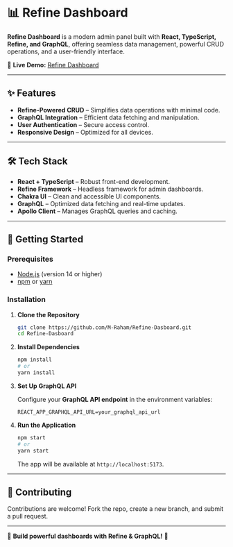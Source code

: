 # 📊 Refine Dashboard  

**Refine Dashboard** is a modern admin panel built with **React, TypeScript, Refine, and GraphQL**, offering seamless data management, powerful CRUD operations, and a user-friendly interface.  

🔗 **Live Demo:** [Refine Dashboard](https://m-raham.github.io/Refine-Dasboard/)  

---

## ✨ Features  

- **Refine-Powered CRUD** – Simplifies data operations with minimal code.  
- **GraphQL Integration** – Efficient data fetching and manipulation.  
- **User Authentication** – Secure access control.  
- **Responsive Design** – Optimized for all devices.  

---

## 🛠️ Tech Stack  

- **React + TypeScript** – Robust front-end development.  
- **Refine Framework** – Headless framework for admin dashboards.  
- **Chakra UI** – Clean and accessible UI components.  
- **GraphQL** – Optimized data fetching and real-time updates.  
- **Apollo Client** – Manages GraphQL queries and caching.  

---

## 🚀 Getting Started  

### Prerequisites  

- [Node.js](https://nodejs.org/) (version 14 or higher)  
- [npm](https://www.npmjs.com/) or [yarn](https://yarnpkg.com/)  

### Installation  

1. **Clone the Repository**  

   ```bash
   git clone https://github.com/M-Raham/Refine-Dasboard.git
   cd Refine-Dasboard
   ```

2. **Install Dependencies**  

   ```bash
   npm install
   # or
   yarn install
   ```

3. **Set Up GraphQL API**  

   Configure your **GraphQL API endpoint** in the environment variables:  

   ```env
   REACT_APP_GRAPHQL_API_URL=your_graphql_api_url
   ```

4. **Run the Application**  

   ```bash
   npm start
   # or
   yarn start
   ```

   The app will be available at `http://localhost:5173`.  

---

## 🤝 Contributing  

Contributions are welcome! Fork the repo, create a new branch, and submit a pull request.  

---

🎯 **Build powerful dashboards with Refine & GraphQL!** 🚀
